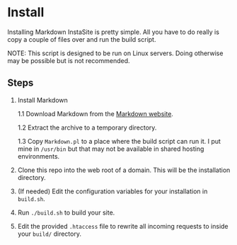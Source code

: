 Install
=======
Installing Markdown InstaSite is pretty simple. All you have to do really is copy a couple of files over and run the build script.

NOTE: This script is designed to be run on Linux servers. Doing otherwise may be possible but is not recommended.

Steps
-----
1. Install Markdown

	1.1 Download Markdown from the [Markdown website](http://daringfireball.net/projects/markdown/).

	1.2 Extract the archive to a temporary directory.
	
	1.3 Copy `Markdown.pl` to a place where the build script can run it. I put mine in `/usr/bin` but that may not be available in shared hosting environments.

2. Clone this repo into the web root of a domain. This will be the installation directory.

3. (If needed) Edit the configuration variables for your installation in `build.sh`.

4. Run `./build.sh` to build your site.

5. Edit the provided `.htaccess` file to rewrite all incoming requests to inside your `build/` directory.
